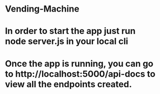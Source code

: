 # Vending-Machine

# In order to start the app just run node server.js in your local cli

# Once the app is running, you can go to http://localhost:5000/api-docs to view all the endpoints created.

